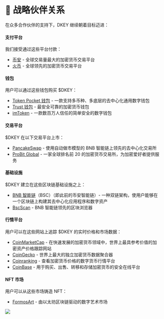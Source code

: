 # 🤝 战略伙伴关系

在众多合作伙伴的支持下，DKEY 继续朝着目标迈进：



#### 支付平台&#x20;

我们接受通过这些平台付款：&#x20;

* [币安](https://www.binance.com/) - 全球交易量最大的加密货币交易平台 &#x20;
* [火币](https://www.huobi.com/) - 全球领先的加密货币交易平台&#x20;



#### 钱包&#x20;

用户可以通过这些钱包购买 $DKEY：&#x20;

* [Token Pocket 钱包](https://www.tokenpocket.pro/) - 一款支持多币种、多底层的去中心化通用数字钱包&#x20;
* [Trust 钱包](https://trustwallet.com/) - 最安全可靠的加密货币钱包&#x20;
* [imToken](https://token.im/) - 一款数百万人信任的简单安全的数字钱包&#x20;



#### 交易平台&#x20;

$DKEY 在以下交易平台上市：&#x20;

* [PancakeSwap](https://pancakeswap.finance/info/token/0xf3ed4770e6efe9168c3f2f50a6d9d0f97a550df1) - 使用自动做市模型的 BNB 智能链上领先的去中心化交易所&#x20;
* [ProBit Global](https://www.probit.com/app/exchange/DKEY-USDT) - 一家全球排名前 20 的加密货币交易所，为加密爱好者提供服务&#x20;



#### 基础设施&#x20;

$DKEY 建立在这些区块链基础设施之上：&#x20;

* [BNB 智能链](https://www.bnbchain.world/en/smartChain)（BSC）（即此前的币安智能链）- 一种双链架构，使用户能够在一个区块链上构建其去中心化应用程序和数字资产&#x20;
* [BscScan](https://bscscan.com/token/0xf3ed4770e6efe9168c3f2f50a6d9d0f97a550df1) - BNB 智能链领先的区块浏览器&#x20;



#### 行情平台&#x20;

用户可以在这些网站上追踪 $DKEY 的实时价格和市场数据：

* &#x20;[CoinMarketCap](https://coinmarketcap.com/currencies/dkey-bank/) - 在快速发展的加密货币领域中，世界上最具参考价值的加密资产价格跟踪网站&#x20;
* [CoinGecko](https://www.coingecko.com/en/coins/dkey-bank) - 世界上最大的独立加密货币数据聚合器&#x20;
* [Coinranking](https://coinranking.com/coin/E8rWjAxcb+dkeybank-dkey) - 查看加密货币价格的数字货币行情平台&#x20;
* [CoinBase](https://www.coinbase.com/price/dkey-bank) - 用于购买、出售、转移和存储加密货币的安全在线平台&#x20;



#### NFT 市场&#x20;

用户可以从这些市场铸造 NFT：&#x20;

* [FormosArt](https://www.formosart.io/store/dkey) - 由以太坊区块链驱动的数字艺术市场&#x20;



![](../.gitbook/assets/strategy-partner\_cn.png)



